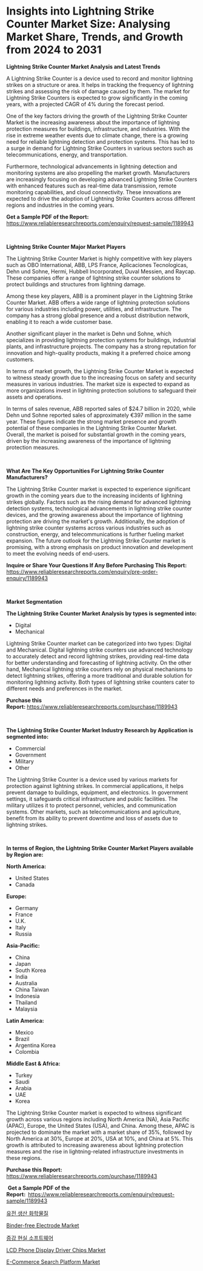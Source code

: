 <p><h1>Insights into Lightning Strike Counter Market Size: Analysing Market Share, Trends, and Growth from 2024 to 2031</h1></p><p><strong>Lightning Strike Counter Market Analysis and Latest Trends</strong></p>
<p><p>A Lightning Strike Counter is a device used to record and monitor lightning strikes on a structure or area. It helps in tracking the frequency of lightning strikes and assessing the risk of damage caused by them. The market for Lightning Strike Counters is expected to grow significantly in the coming years, with a projected CAGR of 4% during the forecast period.</p><p>One of the key factors driving the growth of the Lightning Strike Counter Market is the increasing awareness about the importance of lightning protection measures for buildings, infrastructure, and industries. With the rise in extreme weather events due to climate change, there is a growing need for reliable lightning detection and protection systems. This has led to a surge in demand for Lightning Strike Counters in various sectors such as telecommunications, energy, and transportation.</p><p>Furthermore, technological advancements in lightning detection and monitoring systems are also propelling the market growth. Manufacturers are increasingly focusing on developing advanced Lightning Strike Counters with enhanced features such as real-time data transmission, remote monitoring capabilities, and cloud connectivity. These innovations are expected to drive the adoption of Lightning Strike Counters across different regions and industries in the coming years.</p></p>
<p><strong>Get a Sample PDF of the Report:&nbsp;</strong> <a href="https://www.reliableresearchreports.com/enquiry/request-sample/1189943">https://www.reliableresearchreports.com/enquiry/request-sample/1189943</a></p>
<p>&nbsp;</p>
<p><strong>Lightning Strike Counter Major Market Players</strong></p>
<p><p>The Lightning Strike Counter Market is highly competitive with key players such as OBO International, ABB, LPS France, Aplicaciones Tecnologicas, Dehn und Sohne, Hermi, Hubbell Incorporated, Duval Messien, and Raycap. These companies offer a range of lightning strike counter solutions to protect buildings and structures from lightning damage.</p><p>Among these key players, ABB is a prominent player in the Lightning Strike Counter Market. ABB offers a wide range of lightning protection solutions for various industries including power, utilities, and infrastructure. The company has a strong global presence and a robust distribution network, enabling it to reach a wide customer base.</p><p>Another significant player in the market is Dehn und Sohne, which specializes in providing lightning protection systems for buildings, industrial plants, and infrastructure projects. The company has a strong reputation for innovation and high-quality products, making it a preferred choice among customers.</p><p>In terms of market growth, the Lightning Strike Counter Market is expected to witness steady growth due to the increasing focus on safety and security measures in various industries. The market size is expected to expand as more organizations invest in lightning protection solutions to safeguard their assets and operations.</p><p>In terms of sales revenue, ABB reported sales of $24.7 billion in 2020, while Dehn und Sohne reported sales of approximately €397 million in the same year. These figures indicate the strong market presence and growth potential of these companies in the Lightning Strike Counter Market. Overall, the market is poised for substantial growth in the coming years, driven by the increasing awareness of the importance of lightning protection measures.</p></p>
<p>&nbsp;</p>
<p><strong>What Are The Key Opportunities For Lightning Strike Counter Manufacturers?</strong></p>
<p><p>The Lightning Strike Counter market is expected to experience significant growth in the coming years due to the increasing incidents of lightning strikes globally. Factors such as the rising demand for advanced lightning detection systems, technological advancements in lightning strike counter devices, and the growing awareness about the importance of lightning protection are driving the market's growth. Additionally, the adoption of lightning strike counter systems across various industries such as construction, energy, and telecommunications is further fueling market expansion. The future outlook for the Lightning Strike Counter market is promising, with a strong emphasis on product innovation and development to meet the evolving needs of end-users.</p></p>
<p><strong>Inquire or Share Your Questions If Any Before Purchasing This Report:</strong> <a href="https://www.reliableresearchreports.com/enquiry/pre-order-enquiry/1189943">https://www.reliableresearchreports.com/enquiry/pre-order-enquiry/1189943</a></p>
<p>&nbsp;</p>
<p><strong>Market Segmentation</strong></p>
<p><strong>The Lightning Strike Counter Market Analysis by types is segmented into:</strong></p>
<p><ul><li>Digital</li><li>Mechanical</li></ul></p>
<p><p>Lightning Strike Counter market can be categorized into two types: Digital and Mechanical. Digital lightning strike counters use advanced technology to accurately detect and record lightning strikes, providing real-time data for better understanding and forecasting of lightning activity. On the other hand, Mechanical lightning strike counters rely on physical mechanisms to detect lightning strikes, offering a more traditional and durable solution for monitoring lightning activity. Both types of lightning strike counters cater to different needs and preferences in the market.</p></p>
<p><strong>Purchase this Report:&nbsp;</strong><a href="https://www.reliableresearchreports.com/purchase/1189943">https://www.reliableresearchreports.com/purchase/1189943</a></p>
<p>&nbsp;</p>
<p><strong>The Lightning Strike Counter Market Industry Research by Application is segmented into:</strong></p>
<p><ul><li>Commercial</li><li>Government</li><li>Military</li><li>Other</li></ul></p>
<p><p>The Lightning Strike Counter is a device used by various markets for protection against lightning strikes. In commercial applications, it helps prevent damage to buildings, equipment, and electronics. In government settings, it safeguards critical infrastructure and public facilities. The military utilizes it to protect personnel, vehicles, and communication systems. Other markets, such as telecommunications and agriculture, benefit from its ability to prevent downtime and loss of assets due to lightning strikes.</p></p>
<p>&nbsp;</p>
<p><strong>In terms of Region, the Lightning Strike Counter Market Players available by Region are:</strong></p>
<p>
    <p> <strong> North America: </strong>
        <ul>
            <li>United States</li>
            <li>Canada</li>
        </ul>
        </p> 
    <p> <strong> Europe: </strong>
        <ul>
            <li>Germany</li>
            <li>France</li>
            <li>U.K.</li>
            <li>Italy</li>
            <li>Russia</li>
        </ul>
        </p> 
    <p> <strong> Asia-Pacific: </strong>
        <ul>
            <li>China</li>
            <li>Japan</li>
            <li>South Korea</li>
            <li>India</li>
            <li>Australia</li>
            <li>China Taiwan</li>
            <li>Indonesia</li>
            <li>Thailand</li>
            <li>Malaysia</li>
        </ul>
        </p> 
    <p> <strong> Latin America: </strong>
        <ul>
            <li>Mexico</li>
            <li>Brazil</li>
            <li>Argentina Korea</li>
            <li>Colombia</li>
        </ul>
        </p> 
    <p> <strong> Middle East & Africa: </strong>
        <ul>
            <li>Turkey</li>
            <li>Saudi</li>
            <li>Arabia</li>
            <li>UAE</li>
            <li>Korea</li>
        </ul>
    </p>
    </p>
<p><p>The Lightning Strike Counter market is expected to witness significant growth across various regions including North America (NA), Asia Pacific (APAC), Europe, the United States (USA), and China. Among these, APAC is projected to dominate the market with a market share of 35%, followed by North America at 30%, Europe at 20%, USA at 10%, and China at 5%. This growth is attributed to increasing awareness about lightning protection measures and the rise in lightning-related infrastructure investments in these regions.</p></p>
<p><strong>Purchase this Report: </strong><a href="https://www.reliableresearchreports.com/purchase/1189943">https://www.reliableresearchreports.com/purchase/1189943</a></p>
<p>&nbsp;<strong>Get a Sample PDF of the Report:&nbsp;&nbsp;</strong><a href="https://www.reliableresearchreports.com/enquiry/request-sample/1189943">https://www.reliableresearchreports.com/enquiry/request-sample/1189943</a></p>
<p><strong></strong></p>
<p><p><a href="https://medium.com/@anamurno/2024%EB%85%84%EB%B6%80%ED%84%B0-2031%EB%85%84%EA%B9%8C%EC%A7%80-%EC%98%88%EC%83%81%EB%90%98%EB%8A%94-%EC%84%9D%EC%9C%A0-%EB%B6%84%EC%95%BC-%EC%83%9D%EC%82%B0-%ED%99%94%ED%95%99%EB%AC%BC-%EC%8B%9C%EC%9E%A5-%EB%8F%99%ED%96%A5%EA%B3%BC-%EC%8B%9C%EC%9E%A5-%EB%B6%84%EC%84%9D-8df27de8e473">유전 생산 화학물질</a></p><p><a href="https://view.publitas.com/reportprime-1/binder-free-electrode-market-centers-on-aspects-such-as-market-growth-market-share-market-opportunity-and-projected-forecasts-spanning-from-2024-to-2031/">Binder-free Electrode Market</a></p><p><a href="https://medium.com/@anamurno/%EC%A6%9D%EA%B0%95-%ED%98%84%EC%8B%A4-%EC%86%8C%ED%94%84%ED%8A%B8%EC%9B%A8%EC%96%B4-%EC%8B%9C%EC%9E%A5-%EB%B6%84%EC%84%9D-%EA%B8%80%EB%A1%9C%EB%B2%8C-%EC%82%B0%EC%97%85-%EC%A0%84%EB%A7%9D%EA%B3%BC-%EC%98%88%EC%B8%A1-2024%EB%85%84%EB%B6%80%ED%84%B0-2031%EB%85%84%EA%B9%8C%EC%A7%80-e5ff6d8ad2f5">증강 현실 소프트웨어</a></p><p><a href="https://view.publitas.com/reportprime-1/lcd-phone-display-driver-chips-market-size-and-growth-market-segmentation-regional-and-country-breakdowns-and-market-trends-for-period-from-2024-2031/">LCD Phone Display Driver Chips Market</a></p><p><a href="https://chivalrous-flock-a86.notion.site/E-Commerce-Search-Platform-Market-A-Comprehensive-Report-of-its-Market-Share-Growth-Trends-2024--42102aa7a21d4bdf9742ce7848e2ce06">E-Commerce Search Platform Market</a></p></p>